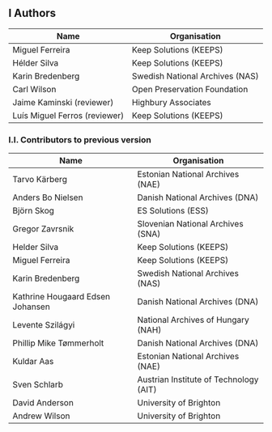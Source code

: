 
I Authors
---------

| Name                             | Organisation                                       |
| -------------------------------- | -------------------------------------------------- |
| Miguel Ferreira                  | Keep Solutions (KEEPS)                             |
| Hélder Silva                     | Keep Solutions (KEEPS)                             |
| Karin Bredenberg                 | Swedish National Archives (NAS)                    |
| Carl Wilson                      | Open Preservation Foundation                       |
| Jaime Kaminski (reviewer)        | Highbury Associates                                |
| Luís Miguel Ferros (reviewer)    | Keep Solutions (KEEPS)                             |

### I.I. Contributors to previous version

| Name                             | Organisation                                       |
| -------------------------------- | -------------------------------------------------- |
| Tarvo Kärberg                    | Estonian National Archives (NAE)                   |    
| Anders Bo Nielsen                | Danish National Archives (DNA)                     |
| Björn Skog                       | ES Solutions (ESS)                                 |
| Gregor Zavrsnik                  | Slovenian National Archives (SNA)                  |
| Helder Silva                     | Keep Solutions (KEEPS)                             |
| Miguel Ferreira                  | Keep Solutions (KEEPS)                             |
| Karin Bredenberg                 | Swedish National Archives (NAS)                    |
| Kathrine Hougaard Edsen Johansen | Danish National Archives (DNA)                     |
| Levente Szilágyi                 | National Archives of Hungary (NAH)                 |
| Phillip Mike Tømmerholt          | Danish National Archives (DNA)                     |
| Kuldar Aas                       | Estonian National Archives (NAE)                   |
| Sven Schlarb                     | Austrian Institute of Technology (AIT)             |
| David Anderson                   | University of Brighton                             |
| Andrew Wilson                    | University of Brighton                             |
